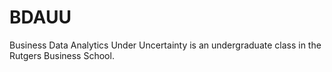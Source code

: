 # BDAUU
Business Data Analytics Under Uncertainty is an undergraduate class in the Rutgers Business School.
